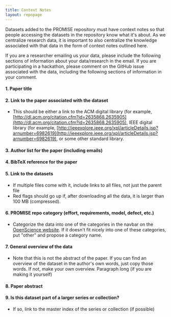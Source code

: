 ```yaml
---
title: Context Notes
layout: repopage
---
```


Datasets added to the PROMISE repository must have context notes so that people accessing the datasets in the repository know what it's about. As we centralize research data, it is important to also centralize the knowledge associated with that data in the form of context notes outlined here.

If you are a researcher emailing us your data, please include the following sections of
information about your data/research in the email. If you are participating in a hackathon, please comment on the GitHub issue associated with the data, including the following sections of information in your comment.

#### 1. Paper title

#### 2. Link to the paper associated with the dataset
 * This should be either a link to the ACM digital library (for example, [http://dl.acm.org/citation.cfm?id=2635868.2635905](http://dl.acm.org/citation.cfm?id=2635868.2635905), IEEE digital library (for example, [http://ieeexplore.ieee.org/xpl/articleDetails.jsp?arnumber=6982619](http://ieeexplore.ieee.org/xpl/articleDetails.jsp?arnumber=6982619), or some other standard library.

#### 3. Author list for the paper (including emails)

#### 4. BibTeX reference for the paper

#### 5. Link to the datasets
 * If multiple files come with it, include links to all files, not just the parent file
  * Red flags should go up if, after downloading all the data, it is larger than 100 MB (compressed).

#### 6. PROMISE repo category (effort, requirements, model, defect, etc.)
 * Categorize the data into one of the categories in the navbar on the [OpenScience website](/repo).
   If it doesn't fit nicely into one of these categories, put "other" and propose a category name.

#### 7. General overview of the data
 * Note that this is not the abstract of the paper. If you can find an overview of the dataset in the author's own words, just copy those words. If not, make your own overview. Paragraph long (if you are making it yourself)

#### 8. Paper abstract

#### 9. Is this dataset part of a larger series or collection?
 * If so, link to the master index of the series or collection (if possible)
